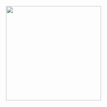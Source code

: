 <p align="center">
  <img width="250" src="[https://tenor.com/view/osaka-dancing-osaka-saxophone-gif-16600029139284889742](https://media1.tenor.com/m/5l8mjSw1kI4AAAAC/osaka-dancing-osaka.gif)">
</p>
